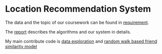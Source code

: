 # Location Recommendation System

The data and the topic of our coursework can be found in [requirement](2021课程设计.docx).

The [report](机器学习大作业——推荐算法.pdf) describes the algorithms and our system in details.

My main contribute code is [data exploration](code/数据探索.ipynb) and [random walk based friend
similarity model](https://github.com/MichaelQiu2000/Machine-Learning-coursework/blob/89d68b8239f5bf4c876c6a737402fea510b9ebf0/code/Graph%20Analysis.ipynb)
